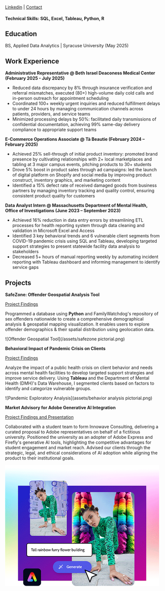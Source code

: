 [Linkedin](https://www.linkedin.com/in/lisapwin/) |
[Contact](Lisanguyen217@gmail.com)

#### Technical Skills: SQL, Excel, Tableau, Python, R

## Education
BS, Applied Data Analytics | Syracuse University (May 2025)

## Work Experience
**Administrative Representative @ Beth Israel Deaconess Medical Center (February 2025 - July 2025)**
- Reduced data discrepancy by 8% through insurance verification and referral mismatches, executed (80+) high-volume
daily cold calls and in-person outreach for appointment scheduling
- Coordinated 100+ weekly urgent inquiries and reduced fulfillment delays to under 24 hours by managing
communication channels across patients, providers, and service teams
- Minimized processing delays by 50%: facilitated daily transmissions of confidential documentation, achieving 99%
same-day delivery compliance to appropriate support teams

**E-Commerce Operations Associate @ Tà Beautie (February 2024 – February 2025)**
- Achieved 25% sell-through of initial product inventory: promoted brand presence by cultivating relationships with 2+
local marketplaces and tabling at 3 major campus events, pitching products to 30+ students
- Drove 5% boost in product sales through ad campaigns: led the launch of digital platform on Shopify and social media
by improving product construct, inventory graphics, and marketing content
- Identified a 15% defect rate of received damaged goods from business partners by managing inventory tracking and
quality control, ensuring consistent product quality for customers


**Data Analyst Intern @ Massachusetts Department of Mental Health, Office of Investigations (June 2023 – September 2023)**      
- Achieved 16% reduction in data entry errors by streamlining ETL processes for health reporting system through data
cleaning and validation in Microsoft Excel and Access
- Identified 3 key behavioral trends and 6 vulnerable client segments from COVID-19 pandemic crisis using SQL and
Tableau, developing targeted support strategies to present statewide facility data analysis to stakeholders
- Decreased 5+ hours of manual reporting weekly by automating incident reporting with Tableau dashboard and
informing management to identify service gaps

## Projects
**SafeZone: Offender Geospatial Analysis Tool**

[Project Findings](https://github.com/lisapng/SafeZone)

Programmed a database using **Python** and FamilyWatchdog's repository of sex offenders nationwide to create a comprehensive demographical analysis & geospatial mapping visualization. It enables users to explore offender demographics & their spatial distribution using geolocation data.

![Offender Geospatial Tool](/assets/safezone pictorial.png)

**Behavioral Impact of Pandemic Crisis on Clients**

[Project Findings](https://drive.google.com/file/d/1RsHd1cuqi8ihXnFZczCB0r9l2JOOwzlS/view)

Analyze the impact of a public health crisis on client behavior and needs across mental health facilities to develop targeted support strategies and improve service delivery. Using **Tableau** and the Department of Mental Health (DMH)'s Data Warehouse, I segmented clients based on factors to identify and categorize vulnerable groups.   

![Pandemic Exploratory Analysis](assets/behavior analysis pictorial.png)

**Market Advisory for Adobe Generative AI Integration**

[Project Findings and Presentation](https://new.express.adobe.com/webpage/HEoYNRcmdJPiK)


Collaborated with a student team to form Innowave Consulting, delivering a curated proposal to Adobe representatives on behalf of a fictitious university. Positioned the university as an adopter of Adobe Express and Firefly's generative AI tools, highlighting the competitive advantages for student engagement and market reach. Advised our clients through the strategic, legal, and ethical considerations of AI adoption while aligning the product to their institutional goals. 

![Adobe Market Advisory](assets/adobe.png)









